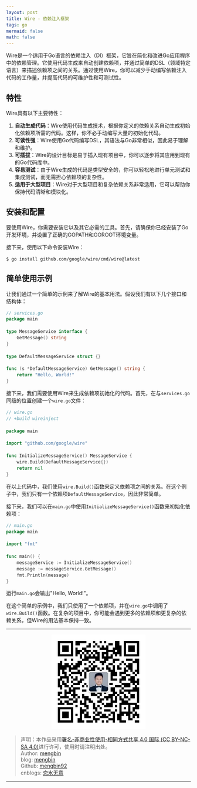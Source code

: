 ```yaml
---
layout: post
title: Wire - 依赖注入框架
tags: go
mermaid: false
math: false
---  
```


Wire是一个适用于Go语言的依赖注入（DI）框架，它旨在简化和改进Go应用程序中的依赖管理。它使用代码生成来自动创建依赖项，并通过简单的DSL（领域特定语言）来描述依赖项之间的关系。通过使用Wire，你可以减少手动编写依赖注入代码的工作量，并提高代码的可维护性和可测试性。  

## 特性

Wire具有以下主要特性：

1. **自动生成代码**：Wire使用代码生成技术，根据你定义的依赖关系自动生成初始化依赖项所需的代码。这样，你不必手动编写大量的初始化代码。
2. **可读性强**：Wire使用Go代码编写DSL，其语法与Go非常相似，因此易于理解和维护。
3. **可插拔**：Wire的设计目标是易于插入现有项目中，你可以逐步将其应用到现有的Go代码库中。
4. **容易测试**：由于Wire生成的代码是类型安全的，你可以轻松地进行单元测试和集成测试，而无需担心依赖项的复杂性。
5. **适用于大型项目**：Wire对于大型项目和复杂依赖关系非常适用，它可以帮助你保持代码清晰和模块化。  

## 安装和配置

要使用Wire，你需要安装它以及其它必需的工具。首先，请确保你已经安装了Go开发环境，并设置了正确的GOPATH和GOROOT环境变量。

接下来，使用以下命令安装Wire：

```shell
$ go install github.com/google/wire/cmd/wire@latest
```

## 简单使用示例

让我们通过一个简单的示例来了解Wire的基本用法。假设我们有以下几个接口和结构体：

```go
// services.go
package main

type MessageService interface {
    GetMessage() string
}

type DefaultMessageService struct {}

func (s *DefaultMessageService) GetMessage() string {
    return "Hello, World!"
}
```

接下来，我们需要使用Wire来生成依赖项初始化的代码。首先，在与`services.go`同级的位置创建一个`wire.go`文件：

```go
// wire.go
// +build wireinject

package main

import "github.com/google/wire"

func InitializeMessageService() MessageService {
    wire.Build(DefaultMessageService{})
    return nil
}
```

在以上代码中，我们使用`wire.Build()`函数来定义依赖项之间的关系。在这个例子中，我们只有一个依赖项`DefaultMessageService`，因此非常简单。

接下来，我们可以在`main.go`中使用`InitializeMessageService()`函数来初始化依赖项：

```go
// main.go
package main

import "fmt"

func main() {
    messageService := InitializeMessageService()
    message := messageService.GetMessage()
    fmt.Println(message)
}
```

运行`main.go`会输出"Hello, World!"。

在这个简单的示例中，我们只使用了一个依赖项，并在`wire.go`中调用了`wire.Build()`函数。在复杂的项目中，你可能会遇到更多的依赖项和更复杂的依赖关系，但Wire的用法基本保持一致。  

---

<div align="center">
  <img src="../img/qrcode_wechat.jpg" alt="孟斯特">
</div>

> 声明：本作品采用[署名-非商业性使用-相同方式共享 4.0 国际 (CC BY-NC-SA 4.0)](https://creativecommons.org/licenses/by-nc-sa/4.0/deed.zh)进行许可，使用时请注明出处。  
> Author: [mengbin](mengbin1992@outlook.com)  
> blog: [mengbin](https://mengbin.top)  
> Github: [mengbin92](https://mengbin92.github.io/)  
> cnblogs: [恋水无意](https://www.cnblogs.com/lianshuiwuyi/)  

---
